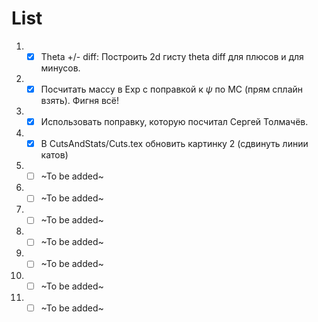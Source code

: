 # List

1) - [x] Theta +/- diff: Построить 2d гисту theta diff для плюсов и для минусов.
2) - [x] Посчитать массу в Exp с поправкой к $\psi$ по MC (прям сплайн взять). Фигня всё!
3) - [x] Использовать поправку, которую посчитал Сергей Толмачёв.
4) - [x] В CutsAndStats/Cuts.tex обновить картинку 2 (сдвинуть линии катов)
5) - [ ] ~To be added~
6) - [ ] ~To be added~
7) - [ ] ~To be added~
8) - [ ] ~To be added~
9) - [ ] ~To be added~
10) - [ ] ~To be added~
11) - [ ] ~To be added~
